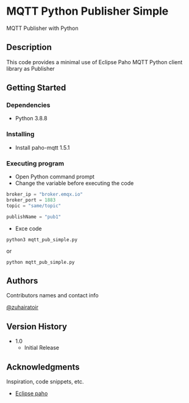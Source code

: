 # MQTT Python Publisher Simple

MQTT Publisher with Python

## Description

This code provides a minimal use of Eclipse Paho MQTT Python client library as Publisher

## Getting Started

### Dependencies

- Python 3.8.8

### Installing

- Install paho-mqtt 1.5.1

### Executing program

- Open Python command prompt
- Change the variable before executing the code

```python
broker_ip = "broker.emqx.io"
broker_port = 1883
topic = "same/topic"

publishName = "pub1"
```

- Exce code

```console
python3 mqtt_pub_simple.py
```

or

```console
python mqtt_pub_simple.py
```

<!-- ## Help

In Python command prompt launch:

```console
python3 mqtt_sub.py -h
``` -->

## Authors

Contributors names and contact info

[@zuhairatoir](https://twitter.com/zuhairatoir)

## Version History

- 1.0
  - Initial Release

<!-- ## License

This project is licensed under the WTFPL - see the LICENSE.md file for details -->

## Acknowledgments

Inspiration, code snippets, etc.

- [Eclipse paho](https://www.eclipse.org/paho/index.php?page=clients/python/index.php)
